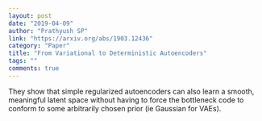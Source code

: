 ```yaml
---
layout: post
date: "2019-04-09"
author: "Prathyush SP"
link: "https://arxiv.org/abs/1903.12436"
category: "Paper"
title: "From Variational to Deterministic Autoencoders"
tags: ""
comments: true
---
```

They show that simple regularized autoencoders can also learn a smooth, meaningful latent space without having to force the bottleneck code to conform to some arbitrarily chosen prior (ie Gaussian for VAEs).